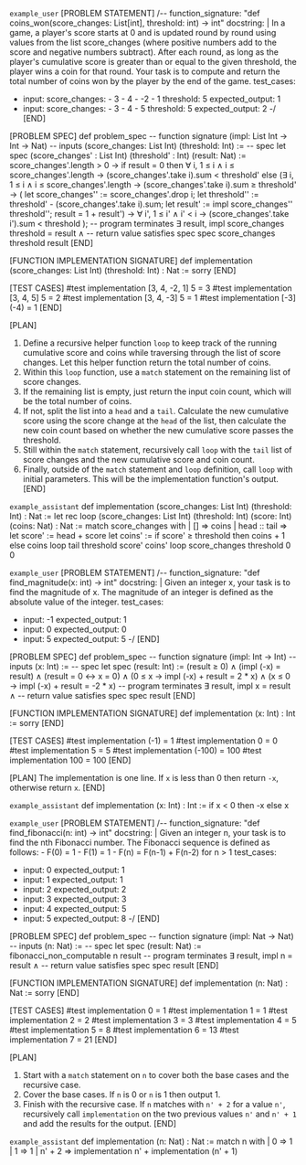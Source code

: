 `example_user`
[PROBLEM STATEMENT]
/--
function_signature: "def coins_won(score_changes: List[int], threshold: int) -> int"
docstring: |
    In a game, a player's score starts at 0 and is updated round by round using values from the list
    score_changes (where positive numbers add to the score and negative numbers subtract).
    After each round, as long as the player's cumulative score is greater than or equal to the given threshold,
    the player wins a coin for that round.
    Your task is to compute and return the total number of coins won by the player by the end of the game.
test_cases:
  - input:
      score_changes:
        - 3
        - 4
        - -2
        - 1
      threshold: 5
    expected_output: 1
  - input:
      score_changes:
        - 3
        - 4
        - 5
      threshold: 5
    expected_output: 2
-/
[END]

[PROBLEM SPEC]
def problem_spec
-- function signature
(impl: List Int → Int → Nat)
-- inputs
(score_changes: List Int)
(threshold: Int) :=
-- spec
let spec (score_changes' : List Int) (threshold' : Int) (result: Nat) :=
score_changes'.length > 0 →
if result = 0 then
  ∀ i, 1 ≤ i ∧ i ≤ score_changes'.length →
  (score_changes'.take i).sum < threshold'
else
  (∃ i, 1 ≤ i ∧ i ≤ score_changes'.length →
  (score_changes'.take i).sum ≥ threshold' →
  ( let score_changes'' := score_changes'.drop i;
    let threshold'' := threshold' - (score_changes'.take i).sum;
    let result' := impl score_changes'' threshold'';
    result = 1 + result') →
  ∀ i', 1 ≤ i' ∧ i' < i → (score_changes'.take i').sum < threshold
  );
-- program terminates
∃ result, impl score_changes threshold = result ∧
-- return value satisfies spec
spec score_changes threshold result
[END]

[FUNCTION IMPLEMENTATION SIGNATURE]
def implementation (score_changes: List Int) (threshold: Int) : Nat :=
sorry
[END]

[TEST CASES]
#test implementation [3, 4, -2, 1] 5 = 3
#test implementation [3, 4, 5] 5 = 2
#test implementation [3, 4, -3] 5 = 1
#test implementation [-3] (-4) = 1
[END]

[PLAN]
1. Define a recursive helper function `loop` to keep track of the running cumulative score and coins while traversing through the list of score changes. Let this helper function return the total number of coins.
2. Within this `loop` function, use a `match` statement on the remaining list of score changes.
3. If the remaining list is empty, just return the input coin count, which will be the total number of coins.
4. If not, split the list into a `head` and a `tail`. Calculate the new cumulative score using the score change at the `head` of the list, then calculate the new coin count based on whether the new cumulative score passes the threshold.
5. Still within the `match` statement, recursively call `loop` with the `tail` list of score changes and the new cumulative score and coin count.
6. Finally, outside of the `match` statement and `loop` definition, call `loop` with initial parameters. This will be the implementation function's output.
[END]

`example_assistant`
def implementation (score_changes: List Int) (threshold: Int) : Nat :=
let rec loop (score_changes: List Int) (threshold: Int) (score: Int) (coins: Nat) : Nat :=
  match score_changes with
  | [] => coins
  | head :: tail =>
    let score' := head + score
    let coins' := if score' ≥ threshold then coins + 1 else coins
    loop tail threshold score' coins'
loop score_changes threshold 0 0

`example_user`
[PROBLEM STATEMENT]
/--
function_signature: "def find_magnitude(x: int) -> int"
docstring: |
    Given an integer x, your task is to find the magnitude of x.
    The magnitude of an integer is defined as the absolute value of the integer.
test_cases:
  - input:
      -1
    expected_output: 1
  - input:
      0
    expected_output: 0
  - input:
      5
    expected_output: 5
-/
[END]

[PROBLEM SPEC]
def problem_spec
-- function signature
(impl: Int → Int)
-- inputs
(x: Int) :=
-- spec
let spec (result: Int) :=
(result ≥ 0) ∧
(impl (-x) = result) ∧
(result = 0 ↔ x = 0) ∧
(0 ≤ x → impl (-x) + result = 2 * x) ∧
(x ≤ 0 → impl (-x) + result = -2 * x)
-- program terminates
∃ result, impl x = result ∧
-- return value satisfies spec
spec result
[END]

[FUNCTION IMPLEMENTATION SIGNATURE]
def implementation (x: Int) : Int :=
sorry
[END]

[TEST CASES]
#test implementation (-1) = 1
#test implementation 0 = 0
#test implementation 5 = 5
#test implementation (-100) = 100
#test implementation 100 = 100
[END]

[PLAN]
The implementation is one line. If `x` is less than 0 then return `-x`, otherwise return `x`.
[END]

`example_assistant`
def implementation (x: Int) : Int :=
if x < 0 then -x else x

`example_user`
[PROBLEM STATEMENT]
/--
function_signature: "def find_fibonacci(n: int) -> int"
docstring: |
    Given an integer n, your task is to find the nth Fibonacci number.
    The Fibonacci sequence is defined as follows:
    - F(0) = 1
    - F(1) = 1
    - F(n) = F(n-1) + F(n-2) for n > 1
test_cases:
  - input:
      0
    expected_output: 1
  - input:
      1
    expected_output: 1
  - input:
      2
    expected_output: 2
  - input:
      3
    expected_output: 3
  - input:
      4
    expected_output: 5
  - input:
      5
    expected_output: 8
-/
[END]

[PROBLEM SPEC]
def problem_spec
-- function signature
(impl: Nat → Nat)
-- inputs
(n: Nat) :=
-- spec
let spec (result: Nat) :=
fibonacci_non_computable n result
-- program terminates
∃ result, impl n = result ∧
-- return value satisfies spec
spec result
[END]

[FUNCTION IMPLEMENTATION SIGNATURE]
def implementation (n: Nat) : Nat :=
sorry
[END]

[TEST CASES]
#test implementation 0 = 1
#test implementation 1 = 1
#test implementation 2 = 2
#test implementation 3 = 3
#test implementation 4 = 5
#test implementation 5 = 8
#test implementation 6 = 13
#test implementation 7 = 21
[END]

[PLAN]
1. Start with a `match` statement on `n` to cover both the base cases and the recursive case.
2. Cover the base cases. If `n` is 0 or `n` is 1 then output 1.
3. Finish with the recursive case. If `n` matches with `n' + 2` for a value `n'`, recursively call `implementation` on the two previous values `n'` and `n' + 1` and add the results for the output.
[END]

`example_assistant`
def implementation (n: Nat) : Nat :=
match n with
| 0 => 1
| 1 => 1
| n' + 2 => implementation n' + implementation (n' + 1)
